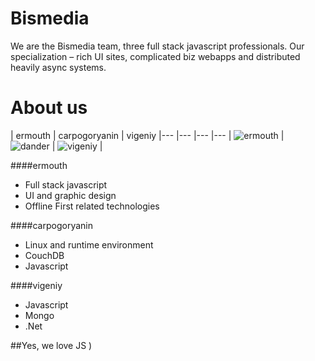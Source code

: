 Bismedia
================

We are the Bismedia team, three full stack javascript professionals. Our specialization – 
rich UI sites, complicated biz webapps and distributed heavily async systems.


About us
===========================

| ermouth | carpogoryanin | vigeniy
|--- |--- |--- |---
| ![ermouth](http://bis-media.ru/koding/ermouth.jpg) | ![dander](http://bis-media.ru/koding/carpogoryanin.jpg) | ![vigeniy](http://bis-media.ru/koding/vigeniy.jpg) |

####ermouth
  * Full stack javascript
  * UI and graphic design
  * Offline First related technologies

####carpogoryanin
  * Linux and runtime environment
  * CouchDB
  * Javascript
  
####vigeniy
  * Javascript
  * Mongo
  * .Net

##Yes, we love JS )
